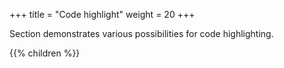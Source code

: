 +++
title = "Code highlight"
weight = 20
+++

Section demonstrates various possibilities for code highlighting.

{{% children  %}}
